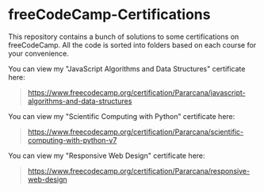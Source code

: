 # freeCodeCamp-Certifications

This repository contains a bunch of solutions to some certifications on freeCodeCamp.
All the code is sorted into folders based on each course for your convenience.

You can view my "JavaScript Algorithms and Data Structures" certificate here:
> https://www.freecodecamp.org/certification/Pararcana/javascript-algorithms-and-data-structures

You can view my "Scientific Computing with Python" certificate here:
> https://www.freecodecamp.org/certification/Pararcana/scientific-computing-with-python-v7

You can view my "Responsive Web Design" certificate here:
> https://www.freecodecamp.org/certification/Pararcana/responsive-web-design
